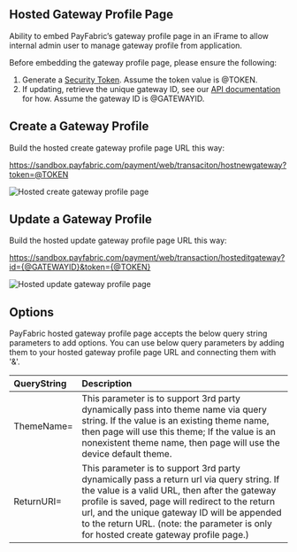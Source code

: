 ## Hosted Gateway Profile Page

Ability to embed PayFabric’s gateway profile page in an iFrame to allow internal admin user to manage gateway profile from application.

Before embedding the gateway profile page, please ensure the following:

1. Generate a [Security Token](../../../../PayFabric-APIs/blob/master/PayFabric/Sections/Authentication.md#security-token).  Assume the token value is @TOKEN.
2. If updating, retrieve the unique gateway ID, see our [API documentation](../../../../PayFabric-APIs/blob/master/PayFabric/Sections/Payment%20Gateway%20Profiles.md#retrieve-a-payment-gateway-profile) for how.  Assume the gateway ID is @GATEWAYID.

Create a Gateway Profile
-----------------------------

Build the hosted create gateway profile page URL this way:

https://sandbox.payfabric.com/payment/web/transaciton/hostnewgateway?token=@TOKEN  

![Hosted create gateway profile page](https://s3-us-west-1.amazonaws.com/github-screenshot-repository/V3/HostedCreateGatewayPage.png)

Update a Gateway Profile
-----------------------------

Build the hosted update gateway profile page URL this way:

https://sandbox.payfabric.com/payment/web/transaction/hosteditgateway?id={@GATEWAYID}&token={@TOKEN}

![Hosted update gateway profile page](https://s3-us-west-1.amazonaws.com/github-screenshot-repository/V3/HostedUpdateGatewayPage.png) 

Options
-------

PayFabric hosted gateway profile page accepts the below query string parameters to add options. You can use below query parameters by adding them to your hosted gateway profile page URL and connecting them with '&'.

>
| QueryString| Description | 
|:------------- | :------------- | 
|ThemeName=|This parameter is to support 3rd party dynamically pass into theme name via query string. If the value is an existing theme name, then page will use this theme; If the value is an nonexistent theme name, then page will use the device default theme.|
|ReturnURI=|This parameter is to support 3rd party dynamically pass a return url via query string. If the value is a valid URL, then after the gateway profile is saved, page will redirect to the return url, and the unique gateway ID will be appended to the return URL. (note: the parameter is only for hosted create gateway profile page.)|
